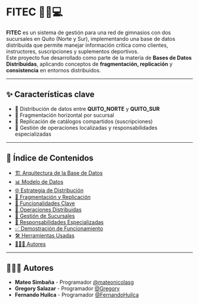 # FITEC 🏋️‍♂️💻

**FITEC** es un sistema de gestión para una red de gimnasios con dos sucursales en Quito (Norte y Sur), implementando una base de datos distribuida que permite manejar información crítica como clientes, instructores, suscripciones y suplementos deportivos.  
Este proyecto fue desarrollado como parte de la materia de **Bases de Datos Distribuidas**, aplicando conceptos de **fragmentación, replicación** y **consistencia** en entornos distribuidos.

---

## ✨ Características clave

- 📍 Distribución de datos entre **QUITO_NORTE** y **QUITO_SUR**
- 🧩 Fragmentación horizontal por sucursal
- 🔁 Replicación de catálogos compartidos (suscripciones)
- 🧠 Gestión de operaciones localizadas y responsabilidades especializadas

---

## 📌 Índice de Contenidos

- [🏗 Arquitectura de la Base de Datos](#-arquitectura-de-la-base-de-datos)
- [📊 Modelo de Datos](#1-modelo-de-datos)
- [🌐 Estrategia de Distribución](#2-estrategia-de-distribución)
- [🧬 Fragmentación y Replicación](#3-fragmentación-y-replicación)
- [🎯 Funcionalidades Clave](#-funcionalidades-clave)
- [🔄 Operaciones Distribuidas](#operaciones-distribuidas)
- [🏢 Gestión de Sucursales](#gestión-de-sucursales)
- [🧾 Responsabilidades Especializadas](#responsabilidades-especializadas)
- [✅ Demostración de Funcionamiento](#-demostración-de-funcionamiento)
- [🛠 Herramientas Usadas](#-herramientas-usadas)
- [🧑🏻‍💻 Autores](#-autores)

---

## 🧑🏻‍💻 Autores

- **Mateo Simbaña** - Programador [@mateonicolasg](https://github.com/mateonicolasg)
- **Gregory Salazar** - Programador [@Gregory](https://github.com/GregorySD1707)
- **Fernando Huilca** - Programador [@FernandoHuilca](https://github.com/FernandoHuilca)
  
